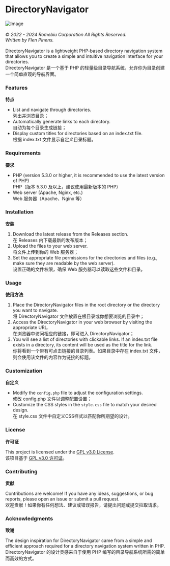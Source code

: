 # DirectoryNavigator
![Image](https://img.shields.io/github/v/release/Romebiu-WebDev/DirectoryNavigator?label=Version&style=flat-square&color=#18D518)
<br>
<br>
*© 2022 - 2024 Romebiu Corporation All Rights Reserved.*
<br>
*Written by Flen Plnens.*
<br>
<br>
DirectoryNavigator is a lightweight PHP-based directory navigation system that allows you to create a simple and intuitive navigation interface for your directories.<br>DirectoryNavigator 是一个基于 PHP 的轻量级目录导航系统，允许你为目录创建一个简单直观的导航界面。

### Features
**特点**

- List and navigate through directories. <br>列出并浏览目录； 
- Automatically generate links to each directory. <br>自动为每个目录生成链接；  
- Display custom titles for directories based on an index.txt file. <br>根据 index.txt 文件显示自定义目录标题。

### Requirements
**要求**

- PHP (version 5.3.0 or higher, it is recommended to use the latest version of PHP) <br>PHP（版本 5.3.0 及以上，建议使用最新版本的 PHP）
- Web server (Apache, Nginx, etc.) <br>Web 服务器（Apache、Nginx 等）

### Installation
**安装**

1. Download the latest release from the Releases section. <br>在 Releases 内下载最新的发布版本；
2. Upload the files to your web server. <br>将文件上传到你的 Web 服务器； 
3. Set the appropriate file permissions for the directories and files (e.g., make sure they are readable by the web server). <br>设置正确的文件权限，确保 Web 服务器可以读取这些文件和目录。

### Usage
**使用方法**

1. Place the DirectoryNavigator files in the root directory or the directory you want to navigate. <br>将 DirectoryNavigator 文件放置在根目录或你想要浏览的目录中；
2. Access the DirectoryNavigator in your web browser by visiting the appropriate URL. <br>在浏览器中访问相应的链接，即可进入 DirectoryNavigator；
3. You will see a list of directories with clickable links. If an index.txt file exists in a directory, its content will be used as the title for the link. <br>你将看到一个带有可点击链接的目录列表。如果目录中存在 index.txt 文件，则会使用该文件的内容作为链接的标题。

### Customization
**自定义**

- Modify the `config.php` file to adjust the configuration settings. <br>修改 config.php 文件以调整配置设置；  
- Customize the CSS styles in the `style.css` file to match your desired design. <br>在 style.css 文件中自定义CSS样式以匹配你所期望的设计。

### License
**许可证**

This project is licensed under the [GPL v3.0 License](https://www.gnu.org/licenses/gpl-3.0.txt). <br>该项目基于 [GPL v3.0 许可证](https://www.gnu.org/licenses/gpl-3.0.txt)。

### Contributing
**贡献**

Contributions are welcome! If you have any ideas, suggestions, or bug reports, please open an issue or submit a pull request. <br>欢迎贡献！如果你有任何想法、建议或错误报告，请提出问题或提交拉取请求。

### Acknowledgments
**致谢**

The design inspiration for DirectoryNavigator came from a simple and efficient approach required for a directory navigation system written in PHP. <br>DirectoryNavigator 的设计灵感来自于使用 PHP 编写的目录导航系统所需的简单而高效的方式。
